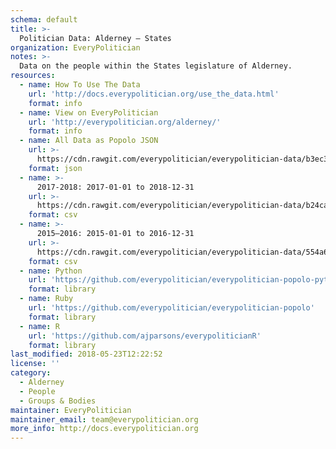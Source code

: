 ```yaml
---
schema: default
title: >-
  Politician Data: Alderney — States
organization: EveryPolitician
notes: >-
  Data on the people within the States legislature of Alderney.
resources:
  - name: How To Use The Data
    url: 'http://docs.everypolitician.org/use_the_data.html'
    format: info
  - name: View on EveryPolitician
    url: 'http://everypolitician.org/alderney/'
    format: info
  - name: All Data as Popolo JSON
    url: >-
      https://cdn.rawgit.com/everypolitician/everypolitician-data/b3ec34ceaf991f1c626f866bd1308cd8f482c12a/data/Alderney/States/ep-popolo-v1.0.json
    format: json
  - name: >-
      2017-2018: 2017-01-01 to 2018-12-31
    url: >-
      https://cdn.rawgit.com/everypolitician/everypolitician-data/b24cabe6e4b90479ef1e2b8dacdd60c41c61e2e4/data/Alderney/States/term-2017.csv
    format: csv
  - name: >-
      2015–2016: 2015-01-01 to 2016-12-31
    url: >-
      https://cdn.rawgit.com/everypolitician/everypolitician-data/554a6cb306153130ac5558e4c015471d63e57cb7/data/Alderney/States/term-2014.csv
    format: csv
  - name: Python
    url: 'https://github.com/everypolitician/everypolitician-popolo-python'
    format: library
  - name: Ruby
    url: 'https://github.com/everypolitician/everypolitician-popolo'
    format: library
  - name: R
    url: 'https://github.com/ajparsons/everypoliticianR'
    format: library
last_modified: 2018-05-23T12:22:52
license: ''
category:
  - Alderney
  - People
  - Groups & Bodies
maintainer: EveryPolitician
maintainer_email: team@everypolitician.org
more_info: http://docs.everypolitician.org
---
```

